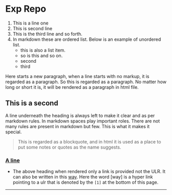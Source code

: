 # Exp Repo

1. This is a line one
2. This is second line
3. This is the third line and so forth.
4. In markdown these are ordered list. Below is an example of unordered list.
   - this is also a list item.
   - so is this and so on.
   - second
   - third

Here starts a new paragraph, when a line starts with no markup, it is regarded as a paragraph. So this is regarded as a paragraph. No matter how long or short it is, it will be rendered as a paragraph in html file.

## This is a second

A line underneath the heading is always left to make it clear and as per markdown rules. In markdown spaces play important roles. There are not many rules are present in markdown but few. This is what it makes it special.

> This is regarded as a blockquote, and in html it is used as a place to put some notes or quotes as the name suggests.

### [A line](/https://github.com/AbdulSayyed.github.io)

- The above heading when rendered only a link is provided not the ULR. It can also be written in this [way][1]. Here the word [way] is a hyper link pointing to a ulr that is denoted by the `[1]` at the bottom of this page.

---

[1]:(/https://github.com)